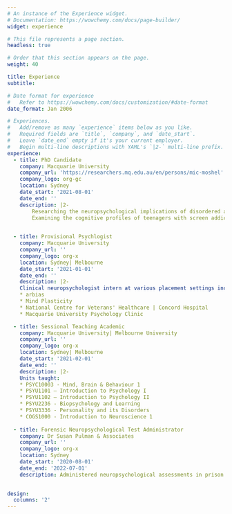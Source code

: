 ```yaml
---
# An instance of the Experience widget.
# Documentation: https://wowchemy.com/docs/page-builder/
widget: experience

# This file represents a page section.
headless: true

# Order that this section appears on the page.
weight: 40

title: Experience
subtitle:

# Date format for experience
#   Refer to https://wowchemy.com/docs/customization/#date-format
date_format: Jan 2006

# Experiences.
#   Add/remove as many `experience` items below as you like.
#   Required fields are `title`, `company`, and `date_start`.
#   Leave `date_end` empty if it's your current employer.
#   Begin multi-line descriptions with YAML's `|2-` multi-line prefix.
experience:
  - title: PhD Candidate
    company: Macquarie University
    company_url: 'https://researchers.mq.edu.au/en/persons/mic-moshel'
    company_logo: org-gc
    location: Sydney
    date_start: '2021-08-01'
    date_end: ''
    description: |2-
        Researching the neuropsychological implications of disordered and problematic screen usage. 
        Examining the cognitive profiles of teenagers with screen addiction and determining changes across a     novel and empirical treatment program. 
      

  - title: Provisional Psychlogist
    company: Macquarie University
    company_url: ''
    company_logo: org-x
    location: Sydney| Melbourne
    date_start: '2021-01-01'
    date_end: ''
    description: |2-
    Clinical neuropsychologist intern at various placement settings including: 
    * arbias
    * Mind Plasticity
    * National Centre for Veterans' Healthcare | Concord Hospital
    * Macquarie University Psychology Clinic

  - title: Sessional Teaching Academic
    company: Macquarie University| Melbourne University
    company_url: ''
    company_logo: org-x
    location: Sydney| Melbourne
    date_start: '2021-02-01'
    date_end: ''
    description: |2-
    Units taught: 
    * PSYC10003 - Mind, Brain & Behaviour 1
    * PSYU1101 – Introduction to Psychology I
    * PSYU1102 – Introduction to Psychology II
    * PSYU2236 - Biopsychology and Learning
    * PSYU3336 - Personality and its Disorders
    * COGS1000 - Introduction to Neuroscience 1
    
  - title: Forensic Neuropsychological Test Administrator
    company: Dr Susan Pulman & Associates
    company_url: ''
    company_logo: org-x
    location: Sydney
    date_start: '2020-08-01'
    date_end: '2022-07-01'
    description: Administered neuropsychological assessments in prison and forensic settings for clients to test for fitness to stand trial, substantial impairment, malingering, and conduct capacity assessments or risk assessments.
 

design:
  columns: '2'
---
```


